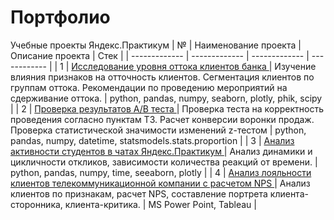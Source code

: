 # Портфолио
Учебные проекты Яндекс.Практикум
| №  | Наименование проекта | Описание проекта | Стек | 
| ------------- | ------------- | ------------- | ------------  | 
| 1  | <a href='https://github.com/zumasochi/yandex_practicum/tree/main/Исследование_уровня_оттока_клиентов_банка'> Исследование уровня оттока клиентов банка </a>  | Изучение влияния признаков на отточность клиентов. Сегментация клиентов по группам оттока. Рекомендации по проведению мероприятий на сдерживание оттока.   | python, pandas, numpy, seaborn, plotly, phik, scipy  | 
| 2  | <a href='https://github.com/zumasochi/yandex_practicum/tree/main/Проверка_результатов_АВ_теста'> Проверка результатов А/В теста  </a>  | Проверка теста на корректность проведения согласно пунктам ТЗ. Расчет конверсии воронки продаж. Проверка статистической значимости изменений z-тестом  | python, pandas, numpy, datetime, statsmodels.stats.proportion |
| 3  | <a href='https://github.com/zumasochi/yandex_practicum/tree/main/Исследование_активности_студенто_в_чатах_Яндекс_Практикум'> Анализ активности студентов в чатах Яндекс.Практикум  </a>  | Анализ динамики и цикличности откликов, зависимости количества реакций от времени.  | python, pandas, numpy, time, seeaborn, plotly  |
| 4  | <a href='https://github.com/zumasochi/yandex_practicum/tree/main/Дашборд_Tableau_Анализ_лояльности_клиентов_NPS'> Анализ лояльности клиентов телекоммуникационной компании с расчетом NPS  </a>  | Анализ клиентов по признакам, расчет NPS, составление портрета клиента-сторонника, клиента-критика.  | MS Power Point, Tableau  |


